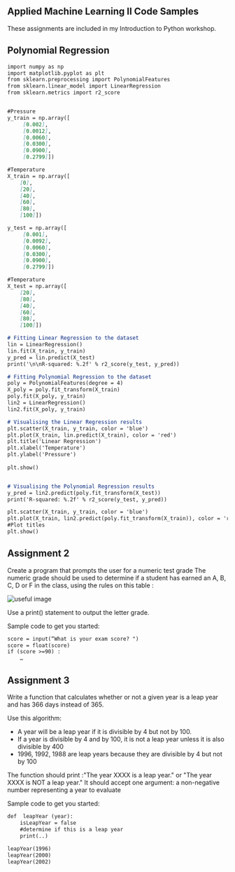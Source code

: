 ## Applied Machine Learning II Code Samples

These assignments are included in my Introduction to Python workshop.


## Polynomial Regression

```markdown
import numpy as np 
import matplotlib.pyplot as plt 
from sklearn.preprocessing import PolynomialFeatures
from sklearn.linear_model import LinearRegression 
from sklearn.metrics import r2_score


#Pressure
y_train = np.array([
     [0.002],
     [0.0012],
     [0.0060],
     [0.0300],
     [0.0900],
     [0.2799]])

#Temperature
X_train = np.array([
    [0],	
    [20],	
    [40],	
    [60],	
    [80],	
    [100]])

y_test = np.array([
     [0.001],
     [0.0092],
     [0.0060],
     [0.0300],
     [0.0900],
     [0.2799]])

#Temperature
X_test = np.array([
    [20],	
    [80],	
    [40],	
    [60],	
    [80],	
    [100]])

# Fitting Linear Regression to the dataset 
lin = LinearRegression()
lin.fit(X_train, y_train) 
y_pred = lin.predict(X_test)
print('\n\nR-squared: %.2f' % r2_score(y_test, y_pred))

# Fitting Polynomial Regression to the dataset 
poly = PolynomialFeatures(degree = 4) 
X_poly = poly.fit_transform(X_train) 
poly.fit(X_poly, y_train) 
lin2 = LinearRegression() 
lin2.fit(X_poly, y_train) 

# Visualising the Linear Regression results 
plt.scatter(X_train, y_train, color = 'blue') 
plt.plot(X_train, lin.predict(X_train), color = 'red') 
plt.title('Linear Regression') 
plt.xlabel('Temperature') 
plt.ylabel('Pressure') 
  
plt.show() 


# Visualising the Polynomial Regression results
y_pred = lin2.predict(poly.fit_transform(X_test)) 
print('R-squared: %.2f' % r2_score(y_test, y_pred))

plt.scatter(X_train, y_train, color = 'blue') 
plt.plot(X_train, lin2.predict(poly.fit_transform(X_train)), color = 'red') 
#Plot titles  
plt.show() 
```



## Assignment 2
Create a program that prompts the user for a numeric test grade 
The numeric grade should be used to determine if a student has earned an A, B, C, D or F in the class, using the rules on this table :

![useful image](https://user-images.githubusercontent.com/52934249/61403530-b5c83800-a892-11e9-9e7f-b94c8b941aa4.png)


Use a print() statement to output the letter grade.


Sample code to get you started:

```markdown
score = input(“What is your exam score? ")
score = float(score)
if (score >=90) :
	…
```
## Assignment 3
Write a function that calculates whether or not a given year is a leap year and has 366 days instead of 365.

Use this algorithm:
- A year will be a leap year if it is divisible by 4 but not by 100. 
- If a year is divisible by 4 and by 100, it is not a leap year unless it is also divisible by 400
- 1996, 1992, 1988 are leap years because they are divisible by 4 but not by 100

The function should print :"The year XXXX is a leap year." or "The year XXXX is NOT a leap year."
It should accept one argument: a non-negative number representing a year to evaluate

Sample code to get you started:

```markdown
def  leapYear (year):
	isLeapYear = false
	#determine if this is a leap year
	print(..)
  
leapYear(1996)
leapYear(2000)
leapYear(2002)
```


